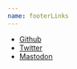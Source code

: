 ```yaml
---
name: footerLinks
---
```


- [Github](https://github.com/brentjanderson)
- [Twitter](https://twitter.com/brentjanderson)
- [Mastodon](https://mastodon.social/web/accounts/265272)
